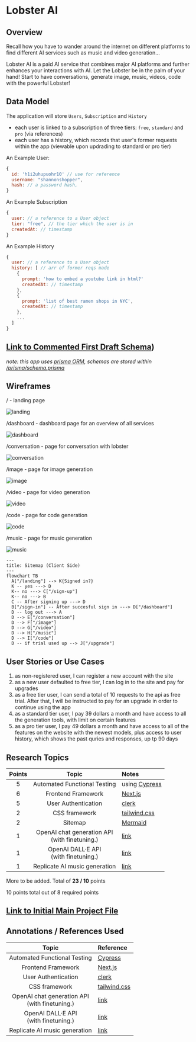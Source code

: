 # Lobster AI

## Overview

Recall how you have to wander around the internet on different platforms to find different AI services such as music and video generation... 

Lobster AI is a paid AI service that combines major AI platforms and further enhances your interactions with AI. Let the Lobster be in the palm of your hand! Start to have conversations, generate image, music, videos, code with the powerful Lobster! 


## Data Model

The application will store `Users`, `Subscription` and `History`

* each user is linked to a subscription of three tiers: `free`, `standard` and `pro` (via references)
* each user has a history, which records that user's former requests within the app (viewable upon updrading to standard or pro tier)

An Example User:

```javascript
{
  id: 'h1i2uhupuohr10' // use for reference
  username: "shannonshopper",
  hash: // a password hash,
}
```

An Example Subscription

```javascript
{
  user: // a reference to a User object
  tier: "free", // the tier which the user is in
  createdAt: // timestamp
}
```

An Example History

```javascript
{
  user: // a reference to a User object
  history: [ // arr of former reqs made 
    {
      prompt: 'how to embed a youtube link in html?'
      createdAt: // timestamp
    },
    {
      prompt: 'list of best ramen shops in NYC',
      createdAt: // timestamp
    },
    ...
  ]
}
```


## [Link to Commented First Draft Schema](https://github.com/nyu-csci-ua-0467-001-002-spring-2024/final-project-jsl1114/blob/master/prisma/schema.prisma)) 

*note: this app uses [prisma ORM](https://www.prisma.io/), schemas are stored within [/prisma/schema.prisma](./prisma/schema.prisma)*

## Wireframes

/ - landing page

![landing](./documentation/landing.png)

/dashboard - dashboard page for an overview of all services

![dashboard](./documentation/dashboard.png)

/conversation - page for conversation with lobster

![conversation](./documentation/conversation.png)

/image - page for image generation

![image](./documentation/image.png)

/video - page for video generation

![video](./documentation/video.png)

/code - page for code generation

![code](./documentation/code.png)

/music - page for music generation

![music](./documentation/music.png)

```mermaid
---
title: Sitemap (Client Side)
---
flowchart TB
  A["/landing"] --> K{Signed in?}
  K -- yes ---> D
  K-- no ---> C["/sign-up"]
  K-- no ---> B
  C -- After signing up ---> D
  B["/sign-in"] -- After succesful sign in ---> D["/dashboard"]
  D -- log out ---> A
  D --> E["/conversation"]
  D --> F["/image"]
  D --> G["/video"]
  D --> H["/music"]
  D --> I["/code"]
  D -- if trial used up --> J["/upgrade"]
```

## User Stories or Use Cases

1. as non-registered user, I can register a new account with the site
2. as a new user defaulted to free tier, I can log in to the site and pay for upgrades
3. as a free tier user, I can send a total of 10 requests to the api as free trial. After that, I will be instructed to pay for an upgrade in order to continue using the app
4. as a standard tier user, I pay 39 dollars a month and have access to all the generation tools, with limit on certain features
5. as a pro tier user, I pay 49 dollars a month and have access to all of the features on the website with the newest models, plus access to user history, which shows the past quries and responses, up tp 90 days

## Research Topics

| Points |                       Topic                        | Notes                                                                                  |
| :----: | :------------------------------------------------: | :------------------------------------------------------------------------------------- |
|   5    |            Automated Functional Testing            | using [Cypress](https://nextjs.org/docs/app/building-your-application/testing/cypress) |
|   6    |                 Frontend Framework                 | [Next.js](https://nextjs.org/)                                                         |
|   5    |                User Authentication                 | [clerk](https://clerk.com/)                                                            |
|   2    |                   CSS framework                    | [tailwind.css](https://tailwindcss.com/)                                               |
|   2    |                      Sitemap                       | [Mermaid](https://mermaid.js.org/)                                                     |
|   1    | OpenAI chat generation API <br> (with finetuning.) | [link](https://platform.openai.com/docs/guides/text-generation)                        |
|   1    |     OpenAI DALL·E API  <br> (with finetuning.)     | [link](https://platform.openai.com/docs/guides/images?context=node  )                  |
|   1    |           Replicate AI music generation            | [link](https://replicate.com/docs/get-started/nextjs)                                  |

More to be added. Total of **23 / 10** points

10 points total out of 8 required points 


## [Link to Initial Main Project File](/app/) 

## Annotations / References Used

|                       Topic                        | Reference                                                                        |
| :------------------------------------------------: | :------------------------------------------------------------------------------- |
|            Automated Functional Testing            | [Cypress](https://nextjs.org/docs/app/building-your-application/testing/cypress) |
|                 Frontend Framework                 | [Next.js](https://nextjs.org/)                                                   |
|                User Authentication                 | [clerk](https://clerk.com/)                                                      |
|                   CSS framework                    | [tailwind.css](https://tailwindcss.com/)                                         |
| OpenAI chat generation API <br> (with finetuning.) | [link](https://platform.openai.com/docs/guides/text-generation)                  |
|     OpenAI DALL·E API  <br> (with finetuning.)     | [link](https://platform.openai.com/docs/guides/images?context=node  )            |
|           Replicate AI music generation            | [link](https://replicate.com/docs/get-started/nextjs)                            |
